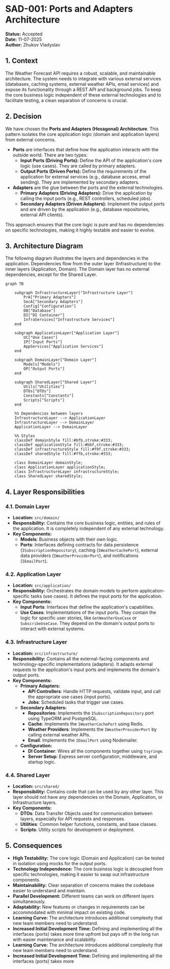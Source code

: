 # SAD-001: Ports and Adapters Architecture

**Status:** Accepted  
**Date:** 11-07-2025  
**Author:** Zhukov Vladyslav

## 1. Context

The Weather Forecast API requires a robust, scalable, and maintainable architecture. The system
needs to integrate with various external services (databases, caching systems, external weather
APIs, email services) and expose its functionality through a REST API and background jobs. To keep
the core business logic independent of these external technologies and to facilitate testing, a
clean separation of concerns is crucial.

## 2. Decision

We have chosen the **Ports and Adapters (Hexagonal) Architecture**. This pattern isolates the core
application logic (domain and application layers) from external concerns.

- **Ports** are interfaces that define how the application interacts with the outside world. There
  are two types:
  - **Input Ports (Driving Ports):** Define the API of the application's core logic (use cases).
    They are called by primary adapters.
  - **Output Ports (Driven Ports):** Define the requirements of the application for external
    services (e.g., database access, email sending). They are implemented by secondary adapters.
- **Adapters** are the glue between the ports and the external technologies.
  - **Primary Adapters (Driving Adapters):** Drive the application by calling the input ports (e.g.,
    REST controllers, scheduled jobs).
  - **Secondary Adapters (Driven Adapters):** Implement the output ports and are driven by the
    application (e.g., database repositories, external API clients).

This approach ensures that the core logic is pure and has no dependencies on specific technologies,
making it highly testable and easier to evolve.

## 3. Architecture Diagram

The following diagram illustrates the layers and dependencies in the application. Dependencies flow
from the outer layer (Infrastructure) to the inner layers (Application, Domain). The Domain layer
has no external dependencies, except for the Shared Layer.

```mermaid
graph TB

    subgraph InfrastructureLayer["Infrastructure Layer"]
        PrA["Primary Adapters"]
        SecA["Secondary Adapters"]
        Config["Configuration"]
        DB["Database"]
        DI["DI Container"]
        InfraServices["Infrastructure Services"]
    end

    subgraph ApplicationLayer["Application Layer"]
        UC["Use Cases"]
        IP["Input Ports"]
        AppServices["Application Services"]
    end

    subgraph DomainLayer["Domain Layer"]
        Models["Models"]
        OP["Output Ports"]
    end

    subgraph SharedLayer["Shared Layer"]
        Utils["Utilities"]
        DTOs["DTOs"]
        Constants["Constants"]
        Scripts["Scripts"]
    end

    %% Dependencies between layers
    InfrastructureLayer --> ApplicationLayer
    InfrastructureLayer --> DomainLayer
    ApplicationLayer --> DomainLayer

    %% Styles
    classDef domainStyle fill:#bfb,stroke:#333;
    classDef applicationStyle fill:#bbf,stroke:#333;
    classDef infrastructureStyle fill:#f9f,stroke:#333;
    classDef sharedStyle fill:#ffb,stroke:#333;

    class DomainLayer domainStyle;
    class ApplicationLayer applicationStyle;
    class InfrastructureLayer infrastructureStyle;
    class SharedLayer sharedStyle;
```

## 4. Layer Responsibilities

### 4.1. Domain Layer

- **Location:** `src/domain/`
- **Responsibility:** Contains the core business logic, entities, and rules of the application. It
  is completely independent of any external technology.
- **Key Components:**
  - **Models**: Business objects with their own logic.
  - **Ports**: Interfaces defining contracts for data persistence (`ISubscriptionRepository`),
    caching (`IWeatherCachePort`), external data providers (`IWeatherProviderPort`), and
    notifications (`IEmailPort`).

### 4.2. Application Layer

- **Location:** `src/application/`
- **Responsibility:** Orchestrates the domain models to perform application-specific tasks (use
  cases). It defines the input ports for the application.
- **Key Components:**
  - **Input Ports**: Interfaces that define the application's capabilities.
  - **Use Cases**: Implementations of the input ports. They contain the logic for specific user
    stories, like `GetWeatherUseCase` or `SubscribeUseCase`. They depend on the domain's output
    ports to interact with external systems.

### 4.3. Infrastructure Layer

- **Location:** `src/infrastructure/`
- **Responsibility:** Contains all the external-facing components and technology-specific
  implementations (adapters). It adapts external requests to the application's input ports and
  implements the domain's output ports.
- **Key Components:**
  - **Primary Adapters:**
    - **API Controllers**: Handle HTTP requests, validate input, and call the appropriate use cases
      (input ports).
    - **Jobs**: Scheduled tasks that trigger use cases.
  - **Secondary Adapters:**
    - **Repositories**: Implements the `ISubscriptionRepository` port using TypeORM and PostgreSQL.
    - **Cache**: Implements the `IWeatherCachePort` using Redis.
    - **Weather Providers**: Implements the `IWeatherProviderPort` by calling external weather APIs.
    - **Email**: Implements the `IEmailPort` using Nodemailer.
  - **Configuration:**
    - **DI Container**: Wires all the components together using `tsyringe`.
    - **Server Setup**: Express server configuration, middleware, and startup logic.

### 4.4. Shared Layer

- **Location:** `src/shared/`
- **Responsibility:** Contains code that can be used by any other layer. This layer should not have
  any dependencies on the Domain, Application, or Infrastructure layers.
- **Key Components:**
  - **DTOs**: Data Transfer Objects used for communication between layers, especially for API
    requests and responses.
  - **Utilities**: Common helper functions, constants, and base classes.
  - **Scripts**: Utility scripts for development or deployment.

## 5. Consequences

- **High Testability:** The core logic (Domain and Application) can be tested in isolation using
  mocks for the output ports.
- **Technology Independence:** The core business logic is decoupled from specific technologies,
  making it easier to swap out infrastructure components.
- **Maintainability:** Clear separation of concerns makes the codebase easier to understand and
  maintain.
- **Parallel Development:** Different teams can work on different layers simultaneously.
- **Adaptability:** New features or changes in requirements can be accommodated with minimal impact
  on existing code.
- **Learning Curve:** The architecture introduces additional complexity that new team members need
  to understand.
- **Increased Initial Development Time:** Defining and implementing all the interfaces (ports) takes
  more time upfront but pays off in the long run with easier maintenance and scalability.
- **Learning Curve:** The architecture introduces additional complexity that new team members need
  to understand.
- **Increased Initial Development Time:** Defining and implementing all the interfaces (ports) takes
  more
